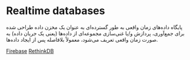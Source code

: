 # Realtime databases

پایگاه داده‌های زمان واقعی به طور گسترده‌ای به عنوان یک مخزن داده طراحی شده برای جمع‌آوری، پردازش و/یا غنی‌سازی مجموعه‌ای از داده‌ها (یعنی یک جریان داده) به صورت زمان واقعی تعریف می‌شود، معمولاً بلافاصله پس از ایجاد داده‌ها.

[Firebase](https://firebase.google.com/)
[RethinkDB](https://rethinkdb.com/)
